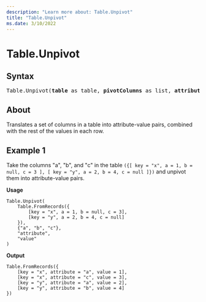 ```yaml
---
description: "Learn more about: Table.Unpivot"
title: "Table.Unpivot"
ms.date: 3/10/2022
---
```

# Table.Unpivot

## Syntax

<pre>
Table.Unpivot(<b>table</b> as table, <b>pivotColumns</b> as list, <b>attributeColumn</b> as text, <b>valueColumn</b> as text) as table
</pre>
  
## About

Translates a set of columns in a table into attribute-value pairs, combined with the rest of the values in each row.

## Example 1

Take the columns "a", "b", and "c" in the table `({[ key = "x", a = 1, b = null, c = 3 ], [ key = "y", a = 2, b = 4, c = null ]})` and unpivot them into attribute-value pairs.

**Usage**

```powerquery-m
Table.Unpivot(
    Table.FromRecords({
        [key = "x", a = 1, b = null, c = 3],
        [key = "y", a = 2, b = 4, c = null]
    }),
    {"a", "b", "c"},
    "attribute",
    "value"
)
```

**Output**

```powerquery-m
Table.FromRecords({
    [key = "x", attribute = "a", value = 1],
    [key = "x", attribute = "c", value = 3],
    [key = "y", attribute = "a", value = 2],
    [key = "y", attribute = "b", value = 4]
})
```
